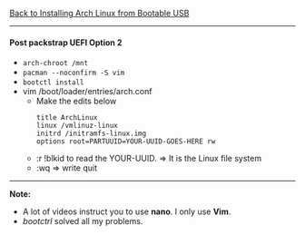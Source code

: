 [Back to Installing Arch Linux from Bootable USB](../01-install-arch-linux.md)
***

#### Post packstrap UEFI Option __2__
* `arch-chroot /mnt`
* `pacman --noconfirm -S vim`
* `bootctl install`
* vim /boot/loader/entries/arch.conf
  * Make the edits below
    ```
    title ArchLinux
    linux /vmlinuz-linux
    initrd /initramfs-linux.img
    options root=PARTUUID=YOUR-UUID-GOES-HERE rw
    ```
  * :r !blkid to read the YOUR-UUID.  => It is the Linux file system
  * :wq => write quit

---
__Note:__ 
* A lot of videos instruct you to use **nano**.  I only use **Vim**.
* *bootctrl* solved all my problems.
